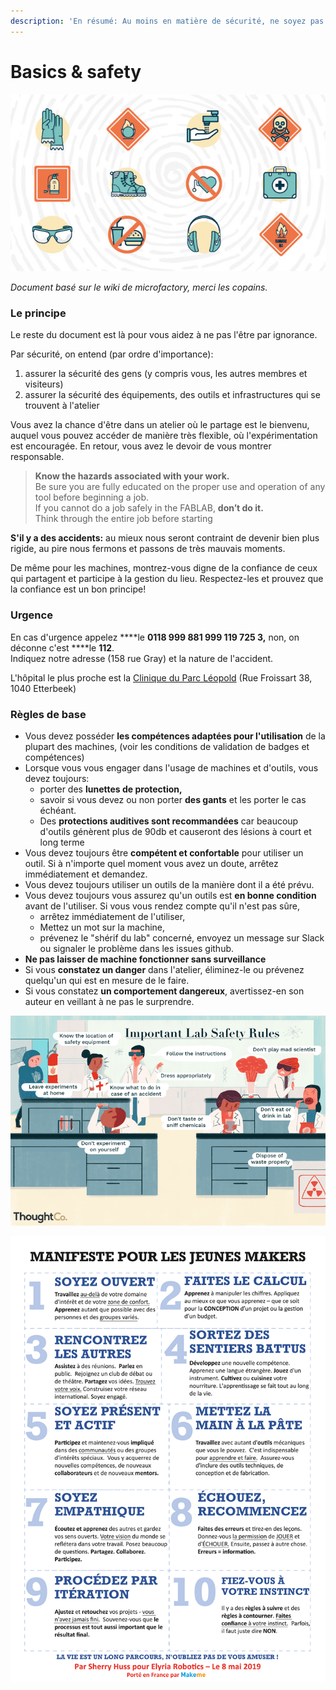 ```yaml
---
description: 'En résumé: Au moins en matière de sécurité, ne soyez pas stupide!'
---
```


# Basics & safety

![](../../../.gitbook/assets/image%20%2826%29.png)

_Document basé sur le wiki de microfactory, merci les copains._

### Le principe 

Le reste du document est là pour vous aidez à ne pas l'être par ignorance.  
  
Par sécurité, on entend \(par ordre d'importance\):

1.  assurer la sécurité des gens \(y compris vous, les autres membres et visiteurs\)
2.  assurer la sécurité des équipements, des outils et infrastructures qui se trouvent à l'atelier

 Vous avez la chance d'être dans un atelier où le partage est le bienvenu, auquel vous pouvez accéder de manière très flexible, où l'expérimentation est encouragée. En retour, vous avez le devoir de vous montrer responsable. 

> **Know the hazards associated with your work.**    
> Be sure you are fully educated on the proper use and operation of any tool before beginning a job.    
> If you cannot do a job safely in the FABLAB, **don’t do it.**    
> Think through the entire job before starting

**S'il y a des accidents:** au mieux nous seront contraint de devenir bien plus rigide, au pire nous fermons et passons de très mauvais moments.

De même pour les machines, montrez-vous digne de la confiance de ceux qui partagent et participe à la gestion du lieu. Respectez-les et prouvez que la confiance est un bon principe!

### Urgence

En cas d'urgence appelez ****le **0118 999 881 999 119 725 3,** non, on déconne c'est ****le **112**.  
Indiquez notre adresse \(158 rue Gray\) et la nature de l'accident.

L'hôpital le plus proche est la [Clinique du Parc Léopold](http://chirec.be/nl/contact/cpl-medisch-centrum-park-leopold/) \(Rue Froissart 38, 1040 Etterbeek\)

### Règles de base

* Vous devez posséder **les compétences adaptées pour l'utilisation** de la plupart des machines, \(voir les conditions de validation de badges et compétences\)
* Lorsque vous vous engager dans l'usage de machines et d'outils, vous devez toujours:
  * porter des **lunettes de protection,**
  * savoir si vous devez ou non porter **des gants** et les porter le cas échéant.
  *  Des **protections auditives sont recommandées** car beaucoup d'outils génèrent plus de 90db et causeront des lésions à court et long terme
* Vous devez toujours être **compétent et confortable** pour utiliser un outil. Si à n'importe quel moment vous avez un doute, arrêtez immédiatement et demandez.
* Vous devez toujours utiliser un outils de la manière dont il a été prévu.
* Vous devez toujours vous assurez qu'un outils est **en bonne condition** avant de l'utiliser. Si vous vous rendez compte qu'il n'est pas sûre,
  *  arrêtez immédiatement de l'utiliser,
  *  Mettez un mot sur la machine,
  *  prévenez le "shérif du lab" concerné, envoyez un message sur Slack ou signaler le problème dans les issues github. 
* **Ne pas laisser de machine fonctionner sans surveillance** 
* Si vous **constatez un danger** dans l'atelier, éliminez-le ou prévenez quelqu'un qui est en mesure de le faire.
*  Si vous constatez **un comportement dangereux**, avertissez-en son auteur en veillant à ne pas le surprendre.

![](../../../.gitbook/assets/image%20%288%29.png)

![](../../../.gitbook/assets/image%20%2818%29.png)

